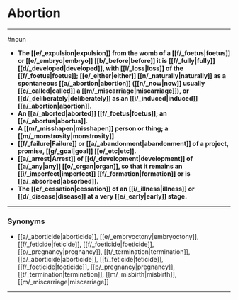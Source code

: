 # Abortion
---
#noun
- **The [[e/_expulsion|expulsion]] from the womb of a [[f/_foetus|foetus]] or [[e/_embryo|embryo]] [[b/_before|before]] it is [[f/_fully|fully]] [[d/_developed|developed]], with [[l/_loss|loss]] of the [[f/_foetus|foetus]]; [[e/_either|either]] [[n/_naturally|naturally]] as a spontaneous [[a/_abortion|abortion]] ([[n/_now|now]] usually [[c/_called|called]] a [[m/_miscarriage|miscarriage]]), or [[d/_deliberately|deliberately]] as an [[i/_induced|induced]] [[a/_abortion|abortion]].**
- **An [[a/_aborted|aborted]] [[f/_foetus|foetus]]; an [[a/_abortus|abortus]].**
- **A [[m/_misshapen|misshapen]] person or thing; a [[m/_monstrosity|monstrosity]].**
- **[[f/_failure|Failure]] or [[a/_abandonment|abandonment]] of a project, promise, [[g/_goal|goal]] [[e/_etc|etc]].**
- **[[a/_arrest|Arrest]] of [[d/_development|development]] of [[a/_any|any]] [[o/_organ|organ]], so that it remains an [[i/_imperfect|imperfect]] [[f/_formation|formation]] or is [[a/_absorbed|absorbed]].**
- **The [[c/_cessation|cessation]] of an [[i/_illness|illness]] or [[d/_disease|disease]] at a very [[e/_early|early]] stage.**
---
### Synonyms
- [[a/_aborticide|aborticide]], [[e/_embryoctony|embryoctony]], [[f/_feticide|feticide]], [[f/_foeticide|foeticide]], [[p/_pregnancy|pregnancy]], [[t/_termination|termination]], [[a/_aborticide|aborticide]], [[f/_feticide|feticide]], [[f/_foeticide|foeticide]], [[p/_pregnancy|pregnancy]], [[t/_termination|termination]], [[m/_misbirth|misbirth]], [[m/_miscarriage|miscarriage]]
---
